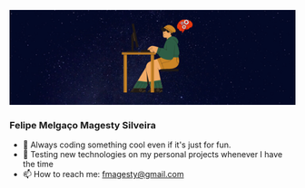 <p align="center">
  <img src="https://github.com/fmagesty/fmagesty/blob/main/banner.png">
</p>

### Felipe Melgaço Magesty Silveira

<!--
## :rocket: [Portfolio](https://fmagesty.github.io/fmagesty/) :rocket:
-->

- 🌱 Always coding something cool even if it's just for fun. 
- :rocket: Testing new technologies on my personal projects whenever I have the time
- 📫 How to reach me: fmagesty@gmail.com
